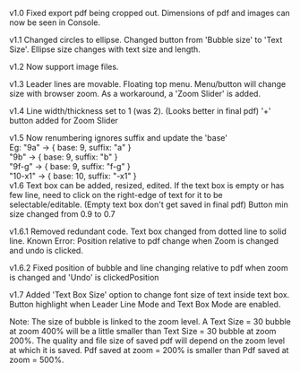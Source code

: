 

v1.0
	Fixed export pdf being cropped out. 
	Dimensions of pdf and images can now be seen in Console.

v1.1
	Changed circles to ellipse. 
	Changed button from 'Bubble size' to 'Text Size'. Ellipse size changes with text size and length. 

v1.2
	Now support image files.

v1.3
	Leader lines are movable.
	Floating top menu.
	Menu/button will change size with browser zoom. As a workaround, a 'Zoom Slider' is added.

v1.4
	Line width/thickness set to 1 (was 2). (Looks better in final pdf)
	'+' button added for Zoom Slider
	
v1.5
	Now renumbering ignores suffix and update the 'base'  
		Eg: "9a" 	→ { base: 9, suffix: "a" }  
			"9b" 	→ { base: 9, suffix: "b" }  
			"9f-g" 	→ { base: 9, suffix: "f-g" }  
			"10-x1" → { base: 10, suffix: "-x1" }  
v1.6
	Text box can be added, resized, edited.
	If the text box is empty or has few line, need to click on the right-edge of text for it to be selectable/editable. (Empty text box don't get saved in final pdf)
	Button min size changed from 0.9 to 0.7

v1.6.1
	Removed redundant code. 
	Text box changed from dotted line to solid line. 
	Known Error: Position relative to pdf change when Zoom is changed and undo is clicked. 

v1.6.2
	Fixed position of bubble and line changing relative to pdf when zoom is changed and 'Undo' is clickedPosition

v1.7
	Added 'Text Box Size' option to change font size of text inside text box. 
	Button highlight when Leader Line Mode and Text Box Mode are enabled.
	
	
	
Note: 
	The size of bubble is linked to the zoom level. A Text Size = 30 bubble at zoom 400% will be a little smaller than Text Size = 30 bubble at zoom 200%. 
 	The quality and file size of saved pdf will depend on the zoom level at which it is saved. Pdf saved at zoom = 200% is smaller than Pdf saved at zoom = 500%.
	
	
	
